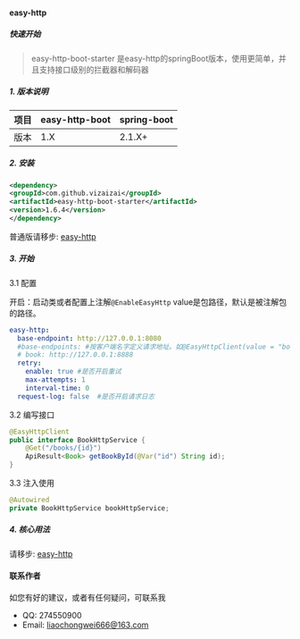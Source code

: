 #### easy-http

##### 快速开始

> easy-http-boot-starter 是easy-http的springBoot版本，使用更简单，并且支持接口级别的拦截器和解码器

##### 1. 版本说明

| 项目 | easy-http-boot | spring-boot |
| ---- | -------------- | ----------- |
| 版本 | 1.X            | 2.1.X+      |

##### 2. 安装

   ``` xml
<dependency>
  <groupId>com.github.vizaizai</groupId>
  <artifactId>easy-http-boot-starter</artifactId>
  <version>1.6.4</version>
</dependency>
   ```

普通版请移步: [easy-http](https://github.com/vizaizai/easy-http)

##### 3. 开始

3.1 配置

开启：启动类或者配置上注解`@EnableEasyHttp`  value是包路径，默认是被注解包的路径。

``` yaml
easy-http:
  base-endpoint: http://127.0.0.1:8080
  #base-endpoints: #按客户端名字定义请求地址。如@EasyHttpClient(value = "book"),这个接口将使用127.0.0.1:8888
  # book: http://127.0.0.1:8888
  retry:
    enable: true #是否开启重试
    max-attempts: 1
    interval-time: 0
  request-log: false  #是否开启请求日志
```

3.2 编写接口

``` java
@EasyHttpClient
public interface BookHttpService {
    @Get("/books/{id}")
    ApiResult<Book> getBookById(@Var("id") String id);
}    
```

3.3 注入使用

``` java
@Autowired
private BookHttpService bookHttpService;
```

##### 4. 核心用法
请移步: [easy-http](https://github.com/vizaizai/easy-http)


#### 联系作者

如您有好的建议，或者有任何疑问，可联系我

- QQ: 274550900
- Email: liaochongwei666@163.com